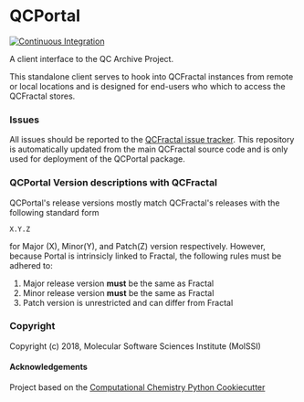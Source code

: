 QCPortal
==============================
[//]: # (Badges)
[![Continuous Integration](https://github.com/MolSSI/QCPortal/workflows/CI%20workflow%20for%20GHA/badge.svg)](https://github.com/MolSSI/QCPortal/actions?query=workflow%3A%22CI+workflow+for+GHA%22)

A client interface to the QC Archive Project.

This standalone client serves to hook into QCFractal instances from remote or local 
locations and is designed for end-users who which to access the QCFractal stores.

### Issues

All issues should be reported to the [QCFractal issue tracker](https://github.com/MolSSI/QCFractal/issues/new/choose).
This repository is automatically updated from the main QCFractal source code and is only used for deployment of the QCPortal package.

### QCPortal Version descriptions with QCFractal

QCPortal's release versions mostly match QCFractal's releases with the following standard form

```X.Y.Z```

for Major (X), Minor(Y), and Patch(Z) version respectively. However, because Portal is intrinsicly linked to
Fractal, the following rules must be adhered to:
1. Major release version **must** be the same as Fractal
2. Minor release version **must** be the same as Fractal
3. Patch version is unrestricted and can differ from Fractal

### Copyright

Copyright (c) 2018, Molecular Software Sciences Institute (MolSSI)  


#### Acknowledgements
 
Project based on the 
[Computational Chemistry Python Cookiecutter](https://github.com/choderalab/cookiecutter-python-comp-chem)

